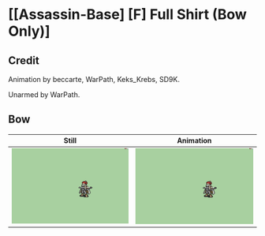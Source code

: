 # [\[Assassin-Base\] \[F\] Full Shirt \(Bow Only\)]

## Credit

Animation by beccarte, WarPath, Keks_Krebs, SD9K.

Unarmed by WarPath.
	
## Bow

| Still | Animation |
| :---: | :-------: |
| ![Bow still](./Bow_000.png) | ![Bow animation](./Bow.gif) |
